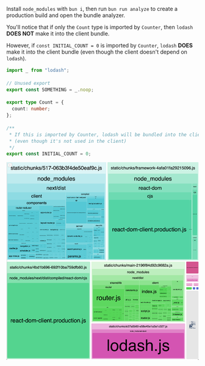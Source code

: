 Install `node_modules` with `bun i`, then run `bun run analyze` to create a production build and open the bundle analyzer.

You'll notice that if only the `Count` type is imported by `Counter`, then `lodash` **DOES NOT** make it into the client bundle.

However, if `const INITIAL_COUNT = 0` is imported by `Counter`, `lodash` **DOES** make it into the client bundle (even though the client doesn't depend on `lodash`).

```ts
import _ from "lodash";

// Unused export
export const SOMETHING = _.noop;

export type Count = {
  count: number;
};

/**
 * If this is imported by Counter, lodash will be bundled into the client bundle.
 * (even though it's not used in the client)
 */
export const INITIAL_COUNT = 0;
```

![Bundle Analysis](bundle.png)
